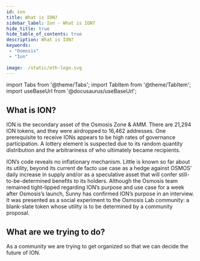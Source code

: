 ```yaml
---
id: ion
title: What is ION?
sidebar_label: Ion - What is ION?
hide_title: true
hide_table_of_contents: true
description: What is ION?
keywords:
 - "Osmosis"
 - "Ion"
 
image:  /static/eth-logo.svg
---
```


import Tabs from '@theme/Tabs';
import TabItem from '@theme/TabItem';
import useBaseUrl from '@docusaurus/useBaseUrl';

## What is ION?
 
ION is the secondary asset of the Osmosis Zone & AMM. 
There are 21,294 ION tokens, and they were airdropped to 16,462 addresses. 
One prerequisite to receive IONs appears to be high rates of governance participation. 
A lottery element is suspected due to its random quantity distribution and the arbitrariness of who ultimately became recipients. 

ION’s code reveals no inflationary mechanism. 
Little is known so far about its utility, beyond its current de facto use case as a hedge against OSMOS’ daily increase in supply and/or as a speculative asset that will confer still-to-be-determined benefits to its holders. 
Although the Osmosis team remained tight-lipped regarding ION’s purpose and use case for a week after Osmosis’s launch, Sunny has confirmed ION’s purpose in an interview. 
It was presented as a social experiment to the Osmosis Lab community: a blank-slate token whose utility is to be determined by a community proposal. 

## What are we trying to do?

As a community we are trying to get organized so that we can decide the future of ION.